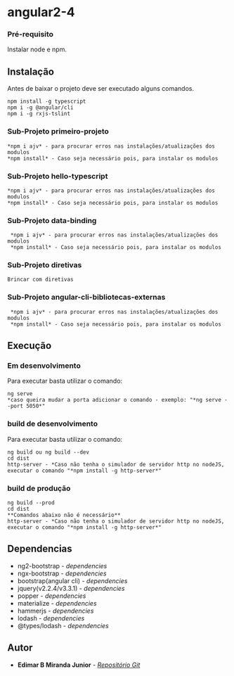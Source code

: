 # angular2-4

### Pré-requisito

Instalar node e npm.

## Instalação

Antes de baixar o projeto deve ser executado alguns comandos.

 ```
 npm install -g typescript
 npm i -g @angular/cli
 npm i -g rxjs-tslint
 ```

### Sub-Projeto primeiro-projeto

 ```
 *npm i ajv* - para procurar erros nas instalações/atualizações dos modulos
 *npm install* - Caso seja necessário pois, para instalar os modulos
 ```

### Sub-Projeto hello-typescript

 ```
 *npm i ajv* - para procurar erros nas instalações/atualizações dos modulos
 *npm install* - Caso seja necessário pois, para instalar os modulos
 ```

### Sub-Projeto data-binding

```
 *npm i ajv* - para procurar erros nas instalações/atualizações dos modulos
 *npm install* - Caso seja necessário pois, para instalar os modulos
```

### Sub-Projeto diretivas

```
Brincar com diretivas
```

### Sub-Projeto angular-cli-bibliotecas-externas

```
 *npm i ajv* - para procurar erros nas instalações/atualizações dos modulos
 *npm install* - Caso seja necessário pois, para instalar os modulos
```

## Execução
### Em desenvolvimento

Para executar basta utilizar o comando:

 ```
 ng serve
 *caso queira mudar a porta adicionar o comando - exemplo: "*ng serve --port 5050*"
 ```

### build de desenvolvimento

Para executar basta utilizar o comando:

 ```
 ng build ou ng build --dev
 cd dist
 http-server - *Caso não tenha o simulador de servidor http no nodeJS, executar o comando "*npm install -g http-server*"
 ```

### build de produção

 ```
 ng build --prod
 cd dist
 **Comandos abaixo não é necessário**
 http-server - *Caso não tenha o simulador de servidor http no nodeJS, executar o comando "*npm install -g http-server*"
 ```

## Dependencias

* ng2-bootstrap  - *dependencies*
* ngx-bootstrap  - *dependencies*
* bootstrap(angular cli) - *dependencies*
* jquery(v2.2.4/v3.3.1)  - *dependencies*
* popper         - *dependencies*
* materialize    - *dependencies*
* hammerjs       - *dependencies*
* lodash         - *dependencies*
* @types/lodash  - *dependencies*

## Autor

* **Edimar B Miranda Junior** - *[Repositório Git](https://github.com/edimarbmjunior)*